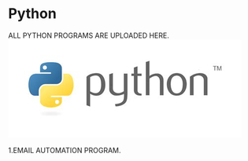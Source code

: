 # Python
ALL PYTHON PROGRAMS ARE UPLOADED HERE.
![alt text](PYTHON.png)

1.EMAIL AUTOMATION PROGRAM.
